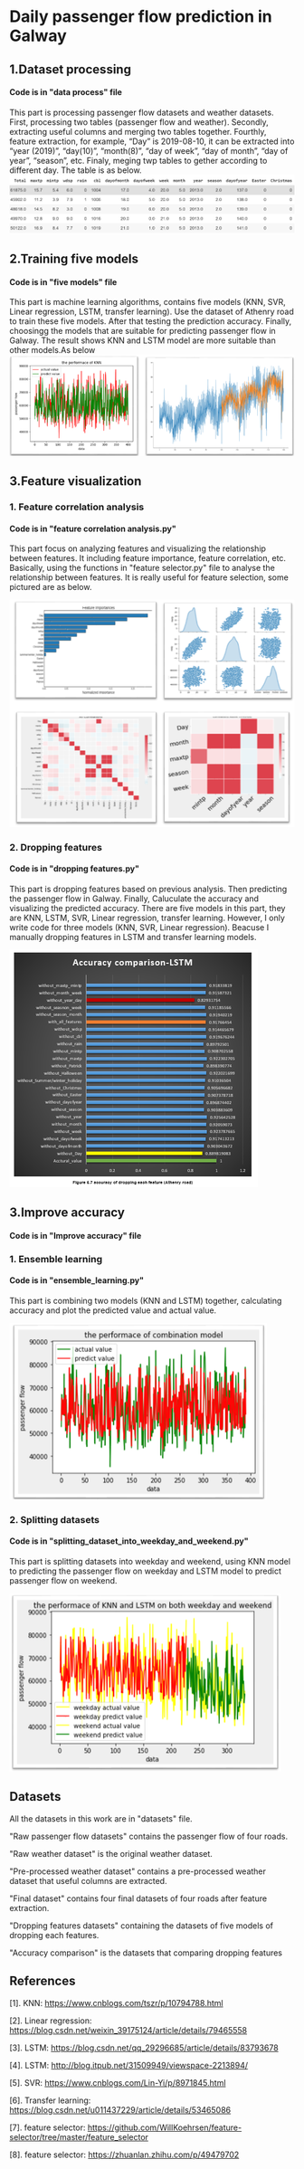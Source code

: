 # Daily passenger flow prediction in Galway
## 1.Dataset processing
#### Code is in "data process" file
This part is processing passenger flow datasets and weather datasets. First, processing two tables (passenger flow and weather). Secondly, extracting useful columns and merging two tables together. Fourthly, feature extraction, for example, “Day” is 2019-08-10, it can be extracted into “year (2019)”, “day(10)”, “month(8)”, “day of week”, “day of month”, “day of year”, “season”, etc. Finaly, meging twp tables to gether according to different day. The table is as below.
![](images/1.png)
## 2.Training five models
#### Code is in "five models" file
This part is machine learning algorithms, contains five models (KNN, SVR, Linear regression, LSTM, transfer learning). Use the dataset of Athenry road to train these five models. After that testing the prediction accuracy. Finally, choosingg the models that are suitable for predicting passenger flow in Galway. The result shows KNN and LSTM model are more suitable than other models.As below
![](images/10.png)

## 3.Feature visualization
### 1. Feature correlation analysis
#### Code is in "feature correlation analysis.py"
This part focus on analyzing features and visualizing the relationship between features. It including feature importance, feature correlation, etc. Basically, using the functions in "feature selector.py" file to analyse the relationship between features. It is really useful for feature selection, some pictured are as below.

![](images/2.png)
### 2. Dropping features
#### Code is in "dropping features.py"
This part is dropping features based on previous analysis. Then predicting the passenger flow in Galway. Finally, Caluculate the accuracy and visualizing the predicted accuracy. There are five models in this part, they are KNN, LSTM, SVR, Linear regression, transfer learning. However, I only write code for three models (KNN, SVR, Linear regression). Beacuse I manually dropping features in LSTM and transfer learning models.

![](images/3.png)
## 3.Improve accuracy
#### Code is in "Improve accuracy" file
### 1. Ensemble learning
#### Code is in "ensemble_learning.py" 
This part is combining two models (KNN and LSTM) together, calculating accuracy and plot the predicted value and actual value.

![](images/5.png)

### 2. Splitting datasets
#### Code is in "splitting_dataset_into_weekday_and_weekend.py" 
This part is splitting datasets into weekday and weekend, using KNN model to predicting the passenger flow on weekday and LSTM model to predict passenger flow on weekend.

![](images/4.png)

## Datasets
All the datasets in this work are in "datasets" file. 

"Raw passenger flow datasets" contains the passenger flow of four roads. 

"Raw weather dataset" is the original weather dataset.  

"Pre-processed weather dataset" contains a pre-processed weather dataset that useful columns are extracted.

"Final dataset" contains four final datasets of four roads after feature extraction.

"Dropping features datasets" containing the datasets of five models of dropping each features.

"Accuracy comparison" is the datasets that comparing dropping features

## References
[1]. KNN: https://www.cnblogs.com/tszr/p/10794788.html

[2]. Linear regression: https://blog.csdn.net/weixin_39175124/article/details/79465558

[3]. LSTM: https://blog.csdn.net/qq_29296685/article/details/83793678

[4]. LSTM: http://blog.itpub.net/31509949/viewspace-2213894/

[5]. SVR: https://www.cnblogs.com/Lin-Yi/p/8971845.html

[6]. Transfer learning: https://blog.csdn.net/u011437229/article/details/53465086

[7]. feature selector: https://github.com/WillKoehrsen/feature-selector/tree/master/feature_selector

[8]. feature selector: https://zhuanlan.zhihu.com/p/49479702

